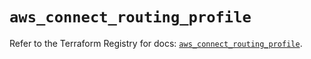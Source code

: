 # `aws_connect_routing_profile`

Refer to the Terraform Registry for docs: [`aws_connect_routing_profile`](https://registry.terraform.io/providers/hashicorp/aws/4.67.0/docs/resources/connect_routing_profile).
